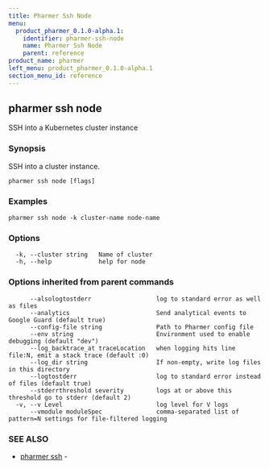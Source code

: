 ```yaml
---
title: Pharmer Ssh Node
menu:
  product_pharmer_0.1.0-alpha.1:
    identifier: pharmer-ssh-node
    name: Pharmer Ssh Node
    parent: reference
product_name: pharmer
left_menu: product_pharmer_0.1.0-alpha.1
section_menu_id: reference
---
```

## pharmer ssh node

SSH into a Kubernetes cluster instance

### Synopsis


SSH into a cluster instance.

```
pharmer ssh node [flags]
```

### Examples

```
pharmer ssh node -k cluster-name node-name
```

### Options

```
  -k, --cluster string   Name of cluster
  -h, --help             help for node
```

### Options inherited from parent commands

```
      --alsologtostderr                  log to standard error as well as files
      --analytics                        Send analytical events to Google Guard (default true)
      --config-file string               Path to Pharmer config file
      --env string                       Environment used to enable debugging (default "dev")
      --log_backtrace_at traceLocation   when logging hits line file:N, emit a stack trace (default :0)
      --log_dir string                   If non-empty, write log files in this directory
      --logtostderr                      log to standard error instead of files (default true)
      --stderrthreshold severity         logs at or above this threshold go to stderr (default 2)
  -v, --v Level                          log level for V logs
      --vmodule moduleSpec               comma-separated list of pattern=N settings for file-filtered logging
```

### SEE ALSO
* [pharmer ssh](/docs/reference/pharmer_ssh.md)	 - 

